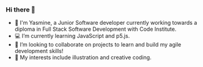 ### Hi there 👋

- 💜 I'm Yasmine, a Junior Software developer currently working towards a diploma in Full Stack Software Development with Code Institute.
- 💻 I’m currently learning JavaScript and p5.js.
- 👯 I’m looking to collaborate on projects to learn and build my agile development skills!
- 💛 My interests include illustration and creative coding.

